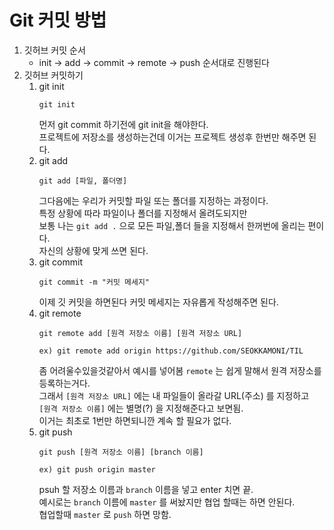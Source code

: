 <h1>Git 커밋 방법</h1>

1. 깃허브 커밋 순서
    - init -> add -> commit -> remote -> push 순서대로 진행된다
2. 깃허브 커밋하기<br/>
    1. git init 
        ```
        git init
        ``` 
        먼저 git commit 하기전에 git init을 해야한다.<br/>
        프로젝트에 저장소를 생성하는건데 이거는 프로젝트 생성후 한번만 해주면 된다.
    2. git add
        ```
        git add [파일, 폴더명]
        ```
        그다음에는 우리가 커밋할 파일 또는 폴더를 지정하는 과정이다.<br/>
        특정 상황에 따라 파일이나 폴더를 지정해서 올려도되지만<br/>
        보통 나는 `git add .` 으로 모든 파일,폴더 들을 지정해서 한꺼번에 올리는 편이다.<br/>
        자신의 상황에 맞게 쓰면 된다.
    3. git commit
        ```
        git commit -m "커밋 메세지"
        ```
        이제 깃 커밋을 하면된다 커밋 메세지는 자유롭게 작성해주면 된다.
    4. git remote
        ```
        git remote add [원격 저장소 이름] [원격 저장소 URL]

        ex) git remote add origin https://github.com/SEOKKAMONI/TIL
        ```
        좀 어려울수있을것같아서 예시를 넣어봄 `remote` 는 쉽게 말해서 원격 저장소를 등록하는거다.<br/>
        그래서 `[원격 저장소 URL]` 에는 내 파일들이 올라갈 URL(주소) 를 지정하고<br/>
        `[원격 저장소 이름]` 에는 별명(?) 을 지정해준다고 보면됨.<br/>
        이거는 최초로 1번만 하면되니깐 계속 할 필요가 없다.
    5. git push
        ```
        git push [원격 저장소 이름] [branch 이름]

        ex) git push origin master
        ```
        psuh 할 저장소 이름과 `branch` 이름을 넣고 enter 치면 끝.<br/>
        예시로는 `branch` 이름에 `master` 를 써놨지만 협업 할때는 하면 안된다.<br/>
        협업할때 `master` 로 `push` 하면 망함.

